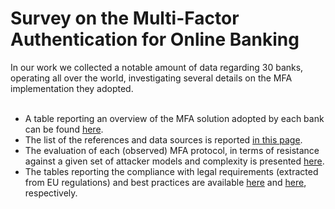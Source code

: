 # Survey on the Multi-Factor Authentication for Online Banking

In our work we collected a notable amount of data regarding 30 banks, operating all over the world, investigating several details on the MFA implementation they adopted.
<br/><br/>

 - A table reporting an overview of the MFA solution adopted by each bank can be found [here](survey-table).
 - The list of the references and data sources is reported [in this page](sources-list).
 - The evaluation of each (observed) MFA protocol, in terms of resistance against a given set of attacker models and complexity is presented [here](mfa-protocols-evaluation).
 - The tables reporting the compliance with legal requirements (extracted from EU regulations) and best practices are available [here](requirements-evaluation) and [here](best-practices-evaluation), respectively.